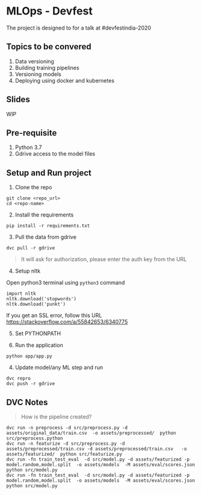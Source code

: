 # MLOps - Devfest

The project is designed to for a talk at #devfestindia-2020

## Topics to be convered

1. Data versioning
2. Building training pipelines
3. Versioning models
4. Deploying using docker and kubernetes

## Slides

WIP

## Pre-requisite

1. Python 3.7
2. Gdrive access to the model files

## Setup and Run project

1. Clone the repo

```
git clone <repo_url>
cd <repo-name>
```

2. Install the requirements

```
pip install -r requirements.txt
```

3. Pull the data from gdrive

```
dvc pull -r gdrive
```

> It will ask for authorization, please enter the auth key from the URL 

4. Setup nltk

Open python3 terminal using `python3` command

```
import nltk
nltk.download('stopwords')
nltk.download('punkt')

```

If you get an SSL error, follow this URL https://stackoverflow.com/a/55842653/6340775


5. Set PYTHONPATH

4. Run the application

```
python app/app.py
```

4. Update model/any ML step and run

```
dvc repro
dvc push -r gdrive
```

## DVC Notes

> How is the pipeline created?

```
dvc run -n preprocess -d src/preprocess.py -d assets/original_data/train.csv  -o assets/preprocessed/  python src/preprocess.python
dvc run -n featurize -d src/preprocess.py -d assets/preprocessed/train.csv -d assets/preprocessed/train.csv   -o assets/featurized/  python src/featurize.py 
dvc run -fn train_test_eval  -d src/model.py -d assets/featurized -p model.random,model.split  -o assets/models  -M assets/eval/scores.json  python src/model.py 
dvc run -fn train_test_eval  -d src/model.py -d assets/featurized -p model.random,model.split  -o assets/models  -M assets/eval/scores.json  python src/model.py 
```

